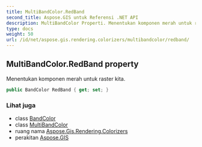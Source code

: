 ```yaml
---
title: MultiBandColor.RedBand
second_title: Aspose.GIS untuk Referensi .NET API
description: MultiBandColor Properti. Menentukan komponen merah untuk raster kita.
type: docs
weight: 50
url: /id/net/aspose.gis.rendering.colorizers/multibandcolor/redband/
---
```

## MultiBandColor.RedBand property

Menentukan komponen merah untuk raster kita.

```csharp
public BandColor RedBand { get; set; }
```

### Lihat juga

* class [BandColor](../../bandcolor/)
* class [MultiBandColor](../)
* ruang nama [Aspose.Gis.Rendering.Colorizers](../../multibandcolor/)
* perakitan [Aspose.GIS](../../../)


